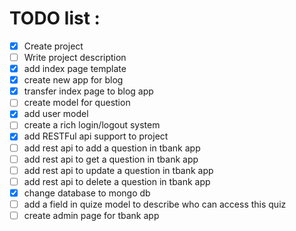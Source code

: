 # TODO list :


- [x] Create project
- [ ] Write project description
- [X] add index page template
- [X] create new app for blog
- [X] transfer index page to blog app
- [ ] create model for question
- [X] add user model
- [ ] create a rich login/logout system
- [X] add RESTFul api support to project
- [ ] add rest api to add a question in tbank app
- [ ] add rest api to get a question in tbank app
- [ ] add rest api to update a question in tbank app
- [ ] add rest api to delete a question in tbank app
- [X] change database to mongo db
- [ ] add a field in quize model to describe who can access this quiz
- [ ] create admin page for tbank app
